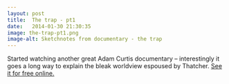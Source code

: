 ```yaml
---
layout: post
title:  The trap - pt1
date:   2014-01-30 21:30:35
image: the-trap-pt1.png
image-alt: Sketchnotes from documentary - the trap
---
```


Started watching another great Adam Curtis documentary – interestingly it goes a long way to explain the bleak worldview espoused by Thatcher. [See it for free online.](http://thoughtmaybe.com/the-trap/)

